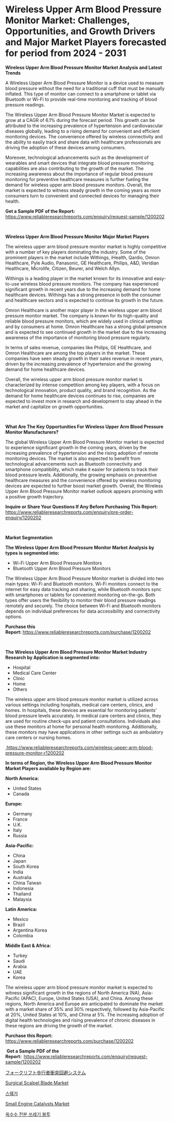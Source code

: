 <p><h1>Wireless Upper Arm Blood Pressure Monitor Market: Challenges, Opportunities, and Growth Drivers and Major Market Players forecasted for period from 2024 - 2031</h1></p><p><strong>Wireless Upper Arm Blood Pressure Monitor Market Analysis and Latest Trends</strong></p>
<p><p>A Wireless Upper Arm Blood Pressure Monitor is a device used to measure blood pressure without the need for a traditional cuff that must be manually inflated. This type of monitor can connect to a smartphone or tablet via Bluetooth or Wi-Fi to provide real-time monitoring and tracking of blood pressure readings.</p><p>The Wireless Upper Arm Blood Pressure Monitor Market is expected to grow at a CAGR of 6.1% during the forecast period. This growth can be attributed to the increasing prevalence of hypertension and cardiovascular diseases globally, leading to a rising demand for convenient and efficient monitoring devices. The convenience offered by wireless connectivity and the ability to easily track and share data with healthcare professionals are driving the adoption of these devices among consumers.</p><p>Moreover, technological advancements such as the development of wearables and smart devices that integrate blood pressure monitoring capabilities are also contributing to the growth of the market. The increasing awareness about the importance of regular blood pressure monitoring for preventive healthcare measures is further fueling the demand for wireless upper arm blood pressure monitors. Overall, the market is expected to witness steady growth in the coming years as more consumers turn to convenient and connected devices for managing their health.</p></p>
<p><strong>Get a Sample PDF of the Report:&nbsp;</strong> <a href="https://www.reliableresearchreports.com/enquiry/request-sample/1200202">https://www.reliableresearchreports.com/enquiry/request-sample/1200202</a></p>
<p>&nbsp;</p>
<p><strong>Wireless Upper Arm Blood Pressure Monitor Major Market Players</strong></p>
<p><p>The wireless upper arm blood pressure monitor market is highly competitive with a number of key players dominating the industry. Some of the prominent players in the market include Withings, iHealth, Qardio, Omron Healthcare, Pyle Audio, Panasonic, GE Healthcare, Philips, A&D, Veridian Healthcare, Microlife, Citizen, Beurer, and Welch Allyn.</p><p>Withings is a leading player in the market known for its innovative and easy-to-use wireless blood pressure monitors. The company has experienced significant growth in recent years due to the increasing demand for home healthcare devices. Withings has a strong presence in both the consumer and healthcare sectors and is expected to continue its growth in the future.</p><p>Omron Healthcare is another major player in the wireless upper arm blood pressure monitor market. The company is known for its high-quality and reliable blood pressure monitors, which are widely used in clinical settings and by consumers at home. Omron Healthcare has a strong global presence and is expected to see continued growth in the market due to the increasing awareness of the importance of monitoring blood pressure regularly.</p><p>In terms of sales revenue, companies like Philips, GE Healthcare, and Omron Healthcare are among the top players in the market. These companies have seen steady growth in their sales revenue in recent years, driven by the increasing prevalence of hypertension and the growing demand for home healthcare devices.</p><p>Overall, the wireless upper arm blood pressure monitor market is characterized by intense competition among key players, with a focus on technological innovation, product quality, and brand recognition. As the demand for home healthcare devices continues to rise, companies are expected to invest more in research and development to stay ahead in the market and capitalize on growth opportunities.</p></p>
<p>&nbsp;</p>
<p><strong>What Are The Key Opportunities For Wireless Upper Arm Blood Pressure Monitor Manufacturers?</strong></p>
<p><p>The global Wireless Upper Arm Blood Pressure Monitor market is expected to experience significant growth in the coming years, driven by the increasing prevalence of hypertension and the rising adoption of remote monitoring devices. The market is also expected to benefit from technological advancements such as Bluetooth connectivity and smartphone compatibility, which make it easier for patients to track their blood pressure levels. Additionally, the growing emphasis on preventive healthcare measures and the convenience offered by wireless monitoring devices are expected to further boost market growth. Overall, the Wireless Upper Arm Blood Pressure Monitor market outlook appears promising with a positive growth trajectory.</p></p>
<p><strong>Inquire or Share Your Questions If Any Before Purchasing This Report:</strong> <a href="https://www.reliableresearchreports.com/enquiry/pre-order-enquiry/1200202">https://www.reliableresearchreports.com/enquiry/pre-order-enquiry/1200202</a></p>
<p>&nbsp;</p>
<p><strong>Market Segmentation</strong></p>
<p><strong>The Wireless Upper Arm Blood Pressure Monitor Market Analysis by types is segmented into:</strong></p>
<p><ul><li>Wi-Fi Upper Arm Blood Pressure Monitors</li><li>Bluetooth Upper Arm Blood Pressure Monitors</li></ul></p>
<p><p>The Wireless Upper Arm Blood Pressure Monitor market is divided into two main types: Wi-Fi and Bluetooth monitors. Wi-Fi monitors connect to the internet for easy data tracking and sharing, while Bluetooth monitors sync with smartphones or tablets for convenient monitoring on-the-go. Both types offer users the flexibility to monitor their blood pressure readings remotely and securely. The choice between Wi-Fi and Bluetooth monitors depends on individual preferences for data accessibility and connectivity options.</p></p>
<p><strong>Purchase this Report:&nbsp;</strong><a href="https://www.reliableresearchreports.com/purchase/1200202">https://www.reliableresearchreports.com/purchase/1200202</a></p>
<p>&nbsp;</p>
<p><strong>The Wireless Upper Arm Blood Pressure Monitor Market Industry Research by Application is segmented into:</strong></p>
<p><ul><li>Hospital</li><li>Medical Care Center</li><li>Clinic</li><li>Home</li><li>Others</li></ul></p>
<p><p>The wireless upper arm blood pressure monitor market is utilized across various settings including hospitals, medical care centers, clinics, and homes. In hospitals, these devices are essential for monitoring patients' blood pressure levels accurately. In medical care centers and clinics, they are used for routine check-ups and patient consultations. Individuals also use these monitors at home for personal health monitoring. Additionally, these monitors may have applications in other settings such as ambulatory care centers or nursing homes.</p></p>
<p><a href="https://www.reliableresearchreports.com/wireless-upper-arm-blood-pressure-monitor-r1200202">&nbsp;https://www.reliableresearchreports.com/wireless-upper-arm-blood-pressure-monitor-r1200202</a></p>
<p><strong>In terms of Region, the Wireless Upper Arm Blood Pressure Monitor Market Players available by Region are:</strong></p>
<p>
    <p> <strong> North America: </strong>
        <ul>
            <li>United States</li>
            <li>Canada</li>
        </ul>
        </p> 
    <p> <strong> Europe: </strong>
        <ul>
            <li>Germany</li>
            <li>France</li>
            <li>U.K.</li>
            <li>Italy</li>
            <li>Russia</li>
        </ul>
        </p> 
    <p> <strong> Asia-Pacific: </strong>
        <ul>
            <li>China</li>
            <li>Japan</li>
            <li>South Korea</li>
            <li>India</li>
            <li>Australia</li>
            <li>China Taiwan</li>
            <li>Indonesia</li>
            <li>Thailand</li>
            <li>Malaysia</li>
        </ul>
        </p> 
    <p> <strong> Latin America: </strong>
        <ul>
            <li>Mexico</li>
            <li>Brazil</li>
            <li>Argentina Korea</li>
            <li>Colombia</li>
        </ul>
        </p> 
    <p> <strong> Middle East & Africa: </strong>
        <ul>
            <li>Turkey</li>
            <li>Saudi</li>
            <li>Arabia</li>
            <li>UAE</li>
            <li>Korea</li>
        </ul>
    </p>
    </p>
<p><p>The wireless upper arm blood pressure monitor market is expected to witness significant growth in the regions of North America (NA), Asia-Pacific (APAC), Europe, United States (USA), and China. Among these regions, North America and Europe are anticipated to dominate the market with a market share of 35% and 30% respectively, followed by Asia-Pacific at 20%, United States at 10%, and China at 5%. The increasing adoption of digital health technologies and rising prevalence of chronic diseases in these regions are driving the growth of the market.</p></p>
<p><strong>Purchase this Report: </strong><a href="https://www.reliableresearchreports.com/purchase/1200202">https://www.reliableresearchreports.com/purchase/1200202</a></p>
<p>&nbsp;<strong>Get a Sample PDF of the Report:&nbsp;&nbsp;</strong><a href="https://www.reliableresearchreports.com/enquiry/request-sample/1200202">https://www.reliableresearchreports.com/enquiry/request-sample/1200202</a></p>
<p><strong></strong></p>
<p><p><a href="https://medium.com/@laceyzemlak1/%E3%83%95%E3%82%A9%E3%83%BC%E3%82%AF%E3%83%AA%E3%83%95%E3%83%88%E6%AD%A9%E8%A1%8C%E8%80%85%E8%A1%9D%E7%AA%81%E5%9B%9E%E9%81%BF%E3%82%B7%E3%82%B9%E3%83%86%E3%83%A0%E3%81%AE%E5%B8%82%E5%A0%B4%E8%AA%BF%E6%9F%BB%E3%83%AC%E3%83%9D%E3%83%BC%E3%83%88-%E3%81%9D%E3%81%AE%E6%AD%B4%E5%8F%B2%E3%81%A82031%E5%B9%B4%E3%81%BE%E3%81%A7%E3%81%AE%E4%BA%88%E6%B8%AC-a8bd0c8174af">フォークリフト歩行者衝突回避システム</a></p><p><a href="https://github.com/changoleonlaverguenzanoexiste/Market-Research-Report-List-3/blob/main/surgical-scalpel-blade-market.md">Surgical Scalpel Blade Market</a></p><p><a href="https://medium.com/@alexemumu2022/swagger-%EC%8B%9C%EC%9E%A5-%EC%8B%9C%EC%9E%A5-cagr-%EC%8B%9C%EC%9E%A5-%EB%8F%99%ED%96%A5-%EB%B0%8F-%EC%84%B1%EC%9E%A5-%EC%A0%84%EB%9E%B5%EC%97%90-%EB%8C%80%ED%95%9C-%ED%86%B5%EC%B0%B0%EB%A0%A5-99b7123cbf4c">스웨거</a></p><p><a href="https://issuu.com/reportprime-2/docs/small-engine-catalysts-market-size-2030.pptx">Small Engine Catalysts Market</a></p><p><a href="https://medium.com/@koleledner/%EC%98%A5%EC%88%98%EC%88%98-%EC%A0%84%EB%B6%84-%EC%93%B0%EB%A0%88%EA%B8%B0-%EB%B4%89%EC%A7%80-%EC%8B%9C%EC%9E%A5%EC%9D%80-%EC%8B%9C%EC%9E%A5-%EC%A0%90%EC%9C%A0%EC%9C%A8-%EC%8B%9C%EC%9E%A5-%ED%8A%B8%EB%A0%8C%EB%93%9C-%EB%B0%8F-%EC%8B%9C%EC%9E%A5-%EC%84%B1%EC%9E%A5%EC%97%90-%EB%8C%80%ED%95%9C-%EC%A0%95%EB%B3%B4%EB%A5%BC-%EC%A0%9C%EA%B3%B5%ED%95%A9%EB%8B%88%EB%8B%A4-a67171271413">옥수수 전분 쓰레기 봉투</a></p></p>